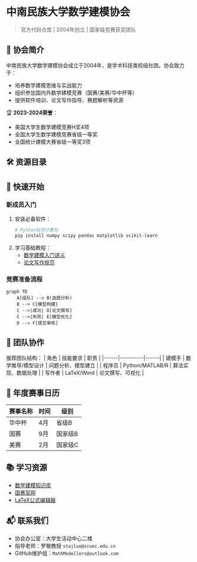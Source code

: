# 中南民族大学数学建模协会
> 官方代码仓库 | 2004年创立 | 国家级竞赛获奖团队

## 📌 协会简介

中南民族大学数学建模协会成立于2004年，是学术科技类校级社团。协会致力于：
- 培养数学建模思维与实战能力
- 组织参加国内外数学建模竞赛（国赛/美赛/华中杯等）
- 提供软件培训、论文写作指导、赛题解析等资源

🏆 **2023-2024荣誉**：
- 美国大学生数学建模竞赛H奖4项
- 全国大学生数学建模竞赛省级一等奖
- 全国统计建模大赛省级一等奖3项

## 🛠️ 资源目录



## 🚀 快速开始

### 新成员入门
1. 安装必备软件：
   ```bash
   # Python科学计算包
   pip install numpy scipy pandas matplotlib scikit-learn
   ```
2. 学习基础教程：
   - [数学建模入门讲义](Tutorials/Basic_Modeling/)
   - [论文写作规范](Documents/Paper_Writing_Spec.pdf)

### 竞赛准备流程
```mermaid
graph TD
    A[组队] --> B(选题分析)
    B --> C{模型构建}
    C -->|成功| D[论文撰写]
    C -->|失败| E[模型优化]
    D --> F[提交审核]
```

## 👥 团队协作

推荐团队结构：
| 角色 | 技能要求 | 职责 |
|------|----------|------|
| 建模手 | 数学推导/模型设计 | 问题分析、模型建立 |
| 程序员 | Python/MATLAB/R | 算法实现、数据处理 |
| 写作者 | LaTeX/Word | 论文撰写、可视化 |

## 📅 年度赛事日历
| 赛事名称 | 时间 | 级别 |
|----------|------|------|
| 华中杯 | 4月 | 省级B |
| 国赛 | 9月 | 国家级B |
| 美赛 | 2月 | 国家级C |

## 📚 学习资源
- [数学建模知识库](http://www.shumo.com/wiki/)
- [国赛官网](http://www.mcm.edu.cn/)
- [LaTeX公式编辑器](https://www.latexlive.com/)

## 📬 联系我们
- 协会办公室：大学生活动中心二楼
- 指导老师：罗敬教授 `stajluo@scuec.edu.cn`
- GitHub维护组：`MathModellers@outlook.com`
